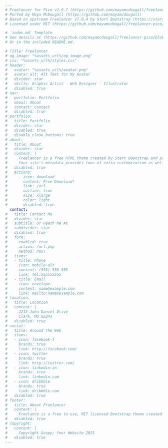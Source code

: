 ```yaml
---
# Freelancer for Pico v2.0.7 (https://github.com/mayamcdougall/freelancer-pico)
# Ported by Maya McDougall (https://github.com/mayamcdougall)
# Based on upstream Freelancer v7.0.4 by Start Bootstrap (https://startbootstrap.com/theme/freelancer)
# Licensed under MIT (https://github.com/mayamcdougall/freelancer-pico/blob/main/LICENSE)

# `index.md` Template
# See details at (https://github.com/mayamcdougall/freelancer-pico/blob/main/README.md)
# Or in the included README.md.

# Title: Freelancer
# og_image: "%assets_url%/og_image.png"
# css: "%assets_url%/styles.css"
# header:
#   avatar: "%assets_url%/avatar.png"
#   avatar_alt: Alt Text for My Avatar
#   divider: star
#   skills: Graphic Artist - Web Designer - Illustrator
#   disabled: true
# nav:
#   portfolio: Portfolio
#   about: About
#   contact: Contact
#   disabled: true
# portfolio:
#   title: Portfolio
#   divider: star
#   disabled: true
#   disable_close_buttons: true
# about:
#   title: About
#   divider: star
#   content: |
#     Freelancer is a free HTML theme created by Start Bootstrap and ported to PicoCMS for a streamlined and hassle free user experience. Using this theme in Pico, you can easily generate portfolio items by simply creating new markdown pages!
#     Your site's metadata provides tons of extra customization as well. You can specify your own avatar for the masthead, change the icons in the dividers, the social icons, and most of the text on the page all without touching the theme's code.
#   disabled: true
#   actions:
#     - icon: download
#       content: Free Download!
#       link: /url
#       outline: true
#       size: xlarge
#       color: light
#       disabled: true
  contact:
#   title: Contact Me
#   divider: star
#   subtitle: Or Reach Me At
#   subdivider: star
#   disabled: true
#   form:
#     enabled: true
#     action: /url.php
#     method: POST
#   items:
#   - title: Phone
#     icon: mobile-alt
#     content: (555) 555-555
#     link: tel:555555555
#   - title: Email
#     icon: envelope
#     content: name@example.com
#     link: mailto:name@example.com
# location:
#   title: Location
#   content: |
#     2215 John Daniel Drive 
#     Clark, MO 65243
#   disabled: true
# social:
#   title: Around The Web
#   items:
#   - icon: facebook-f
#     brands: true
#     link: http://facebook.com/
#   - icon: twitter
#     brands: true
#     link: http://twitter.com/
#   - icon: linkedin-in
#     brands: true
#     link: linkedin.com
#   - icon: dribbble
#     brands: true
#     link: dribbble.com
#   disabled: true
# footer:
#   title: About Freelancer
#   content: |
#     Freelance is a free to use, MIT licensed Bootstrap theme created by [Start Bootstrap](http://startbootstrap.com).  Ported to PicoCMS.
#   disabled: true
# copyright: 
#   content: |
#     Copyright &copy; Your Website 2021
#   disabled: true
---
```

